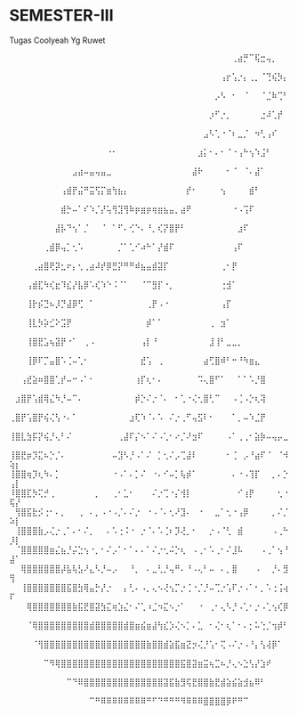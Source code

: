 # SEMESTER-III
Tugas Coolyeah Yg Ruwet⠀⠀⠀⠀⠀

⠀⠀⠀⠀⠀⠀⠀⠀⠀⠀⠀⠀⠀⠀⠀⠀⠀⠀⠀⠀⠀⠀⠀⠀⠀⠀⠀⠀⠀⠀⠀⠀⠀⠀⠀⠀⠀⠀⠀⢀⣴⡛⠉⢯⣒⢤⡀⠀⠀⠀⠀
⠀⠀⠀⠀⠀⠀⠀⠀⠀⠀⠀⠀⠀⠀⠀⠀⠀⠀⠀⠀⠀⠀⠀⠀⠀⠀⠀⠀⠀⠀⠀⠀⠀⠀⠀⠀⠀⢠⡖⢡⡐⡄⢀⡀⠈⢙⢮⡳⡄⠀⠀
⠀⠀⠀⠀⠀⠀⠀⠀⠀⠀⠀⠀⠀⠀⠀⠀⠀⠀⠀⠀⠀⠀⠀⠀⠀⠀⠀⠀⠀⠀⠀⠀⠀⠀⠀⠀⡠⠣⠀⠂⠀⠈⠀⠀⠈⣈⠷⢉⠃⠀⠀
⠀⠀⠀⠀⠀⠀⠀⠀⠀⠀⠀⠀⠀⠀⠀⠀⠀⠀⠀⠀⠀⠀⠀⠀⠀⠀⠀⠀⠀⠀⠀⠀⠀⠀⠀⡰⠋⡐⡀⠀⠀⠀⠀⠀⣐⠼⢁⡞⠀⠀⠀
⠀⠀⠀⠀⠀⠀⠀⠀⠀⠀⠀⠀⠀⠀⠀⠀⠀⠀⠀⠀⠀⠀⠀⠀⠀⠀⠀⠀⠀⠀⠀⠀⠀⠀⣠⠣⢁⠐⠈⠆⣀⡈⠀⠲⢃⢠⠎⠀⠀⠀⠀
⠀⠀⠀⠀⠀⠀⠀⠀⠀⠀⠀⠀⠀⠀⠀⠀⠀⠐⠂⠀⠀⠀⠀⠀⠀⠀⠀⠀⠀⠀⠀⠀⠀⣰⡅⠂⠄⠂⠈⠐⢠⠓⢢⠱⣨⠃⠀⠀⠀⠀⠀
⠀⠀⠀⠀⠀⠀⠀⠀⠀⠀⠀⣠⣴⠤⣤⢤⣤⣀⠀⠀⠀⠀⠀⠀⠀⠀⠀⠀⠀⠀⠀⠀⣼⠗⠀⠀⠀⠀⠂⠈⠀⠈⠄⣼⠁⠀⠀⠀⠀⠀⠀
⠀⠀⠀⠀⠀⠀⠀⠀⠀⢠⣾⡟⣬⠛⣭⢫⡍⣶⢳⣦⡄⠀⠀⠀⠀⠀⠀⠀⠀⠀⠀⡞⠂⠀⠀⠀⠀⢢⠀⠀⠀⠀⣾⠃⠀⠀⠀⠀⠀⠀⠀
⠀⠀⠀⠀⠀⠀⠀⠀⠀⣾⡓⠤⠁⠎⠱⡈⡜⢥⢻⣹⢻⠷⡶⣶⡶⢶⣶⣦⣤⡀⣴⠟⠀⠀⠀⠀⠀⠀⠀⠐⠠⢩⠏⠀⠀⠀⠀⠀⠀⠀⠀
⠀⠀⠀⠀⠀⠀⠀⠀⣼⡧⠙⢢⠁⡈⠀⠀⠈⠀⠁⠋⠄⢊⠑⠄⠘⡀⢎⡝⣿⡟⠃⠀⠀⠀⠀⠀⠀⠀⠀⠀⣰⠏⠀⠀⠀⠀⠀⠀⠀⠀⠀
⠀⠀⠀⠀⠀⠀⢀⣾⡿⢤⡁⢂⠡⠀⠀⠀⠀⠀⠀⡈⠁⢁⠊⠴⠓⠁⡜⣾⠏⠀⠀⠀⠀⠀⠀⠀⠀⠀⠀⢠⠏⠀⠀⠀⠀⠀⠀⠀⠀⠀⠀
⠀⠀⠀⠀⢀⣴⣿⢟⡽⣂⠖⡄⢂⢀⣴⠼⡞⡿⣛⡝⠛⠛⠾⣦⣤⣾⣽⡏⠀⠀⠀⠀⠀⠀⠀⠀⠀⢀⠂⡟⠀⠀⠀⠀⠀⠀⠀⠀⠀⠀⠀
⠀⠀⠀⢠⣾⣏⠳⢎⣖⠹⣎⡜⣧⡿⠡⢎⠱⠑⠨⠈⠁⠀⠀⠈⠉⣻⡏⠐⡀⠀⠀⠀⠀⠀⠀⠀⠀⢐⣺⠁⠀⠀⠀⠀⠀⠀⠀⠀⠀⠀⠀
⠀⠀⠀⢸⡗⡮⣙⠦⡸⡙⣼⡿⢋⠀⠁⠀⠀⠀⠀⠀⠀⠀⠀⠀⢀⡟⠠⠐⠀⠀⠀⠀⠀⠀⠀⠀⠀⢠⡏⠀⠀⠀⠀⠀⠀⠀⠀⠀⠀⠀⠀
⠀⠀⠀⢸⣇⡳⡵⣊⠕⣩⡟⠀⠀⠀⠀⠀⠀⠀⠀⠀⠀⠀⠀⠀⡾⠁⠁⠀⠀⠀⠀⠀⠀⠀⠀⢀⠀⣲⠁⠀⠀⠀⠀⠀⠀⠀⠀⠀⠀⠀⠀
⠀⠀⠀⢸⣿⣟⣡⢦⣽⡟⠐⠁⠀⢀⠠⠀⠀⠀⠀⠀⠀⠀⠀⢠⡇⠘⠀⠀⠀⠀⠀⠀⠀⠀⠀⣸⢸⠃⣀⣀⡀⠀⠀⠀⠀⠀⠀⠀⠀⠀⠀
⠀⠀⠀⢸⡿⠏⡉⣤⣿⠡⢈⠤⢁⠂⠀⠀⠀⠀⠀⠀⠀⠀⠀⣞⢡⠀⢀⠀⠀⠀⠀⠀⠀⠀⣴⢋⣿⠾⠃⠒⠘⠳⣶⣄⠀⠀⠀⠀⠀⠀⠀
⠀⠀⢠⣞⣵⠶⣿⣿⢁⡞⠤⠒⠠⠁⠂⠀⠀⠀⠀⠀⠀⠀⢰⡏⢆⠂⠄⠀⠀⠀⠀⠀⠀⠩⢄⣿⠋⠁⠀⠀⠁⠁⠡⡘⣿⠀⠀⠀⠀⠀⠀
⠀⣰⣿⡟⢡⣾⢿⣌⠳⡘⠤⠉⠄⠀⠀⠀⠀⠀⠀⠀⠀⠀⡾⡑⠌⡐⠈⠄⠀⠂⢁⠐⢌⢂⣿⢃⠉⠀⠀⠠⢈⠠⡑⢆⢽⠀⠀⠀⠀⠀⠀
⢀⣿⡟⢡⣿⡟⢮⢌⢣⠐⠄⠁⠀⠀⠀⠀⠀⠀⠀⠀⠀⣰⢏⠱⠈⠄⠡⠀⠌⡐⢀⠋⢤⣫⠇⠂⠀⠀⠀⠁⡀⠤⠱⣈⡟⠀⠀⠀⠀⠀⠀
⢸⣿⣇⣳⡯⡝⢮⡘⢄⠃⠌⠀⠀⠀⠀⠀⠀⠀⠀⢀⣼⠏⡌⠢⠁⠌⠠⢁⠂⠔⡈⠜⣲⠏⠀⠀⠀⠀⠠⠁⢀⢀⠂⣵⡷⠤⢤⡤⣀⠀⠀
⢸⣿⣟⡶⡹⣍⠦⡑⡈⠄⠀⠀⠀⠀⠀⠀⠀⠀⠤⣹⠣⡘⠠⠁⠌⠀⡁⢂⠌⡠⢉⣼⠇⠀⠀⠀⠀⠀⠂⢈⠀⡠⠘⣴⠏⠈⠀⠈⠺⢵⡆
⢸⣿⣿⢶⡹⢆⠳⠄⡁⠀⠀⠀⠀⠀⠀⠀⠀⠀⠐⠠⠁⠄⡁⠌⠀⠐⠄⠊⠤⡁⢧⡾⠁⠀⠀⠀⠀⠀⠀⠄⠐⠠⢹⡏⠀⠀⡀⠄⡑⢠⡇
⠸⣿⣿⣏⡳⢍⡚⢀⠀⠀⠀⠀⠀⠀⠀⡀⠀⠀⢀⠂⣁⠂⠀⠀⠀⠌⡐⢉⠐⡌⢺⡇⠀⠀⠀⠀⠀⠀⠀⠀⠊⢰⡟⠀⠀⠀⠀⢂⠐⢯⡜
⠀⢻⣿⣯⣗⡪⢐⠂⠄⡀⠀⠀⢀⠀⠄⡀⠠⠐⠠⡈⠄⠌⡐⠀⠐⠠⠈⠄⢂⠜⣹⠄⠀⠐⠀⠀⣀⠁⢂⠐⢠⡿⠀⠀⠀⠀⡀⠌⡈⠵⡇
⠀⢸⣿⣿⣿⣷⡠⢌⡐⢀⠁⠄⠂⠌⡀⠀⠀⠄⠡⢐⠨⠐⠀⡐⠈⠄⠡⢈⠆⡹⢜⡀⠂⠀⠀⡐⠠⠈⢃⠀⣾⠀⠀⠀⠀⠀⠠⢀⠓⡸⡇
⠀⠈⣿⣿⣿⣿⣿⣶⣌⣦⡘⡬⣑⢢⠐⡀⠂⠌⡠⠁⠂⠁⠄⠄⠁⠌⡐⢂⠬⡑⢆⠀⠠⢀⠂⠡⢀⠂⠌⣸⠧⠀⠀⠀⠠⢀⠁⢢⠘⣼⠁
⠀⠀⢿⣿⣿⣿⣿⣿⣿⡼⣧⢧⣣⠜⣄⠣⡘⠤⡠⠀⠀⠘⡀⠀⠄⣀⢃⡘⢤⠛⠄⠘⠠⢄⠃⠤⠀⠄⡀⣿⠀⠀⠀⠠⠀⠀⡘⠄⣻⢻⠀
⠀⠀⢸⣿⣿⣿⣿⣿⣿⣿⣯⣿⣳⢿⣤⡓⡜⡐⠀⠀⡄⢃⠄⠠⡀⢄⠢⢜⢢⡉⡐⢈⠐⡈⡘⠤⢉⡐⢡⠏⡐⠠⠁⠂⡀⠡⢐⢨⢴⠏⠀
⠀⠀⠀⢿⣿⣿⣿⣿⣿⣿⣿⣷⣯⣟⣿⣽⣳⣍⢶⣱⣌⠂⠌⢁⠰⣈⠲⣍⠢⡐⠁⠀⠀⠐⠀⢀⠂⢄⠣⡘⠠⢁⠂⡐⠠⢁⢢⢎⡿⠀⠀
⠀⠀⠀⠈⢿⣿⣿⣿⣿⣿⣿⣿⣿⣿⣾⣿⣿⣿⣿⣿⣾⣿⣶⣮⣶⣼⢳⣎⡱⢌⠢⡁⠄⣁⠀⠂⢌⠂⢆⠁⠂⠄⡂⠥⢑⡈⢲⡾⠃⠀⠀
⠀⠀⠀⠀⠈⢻⣿⣿⣿⣿⣿⣿⣿⣿⣿⣿⣿⣿⣿⣿⣿⣿⣿⣿⣷⣿⣿⣾⣵⣯⣶⣝⡲⢌⡘⢡⠂⢍⠠⠌⡐⠠⠘⡄⢣⢼⡿⠁⠀⠀⠀
⠀⠀⠀⠀⠀⠀⠉⠻⢿⣿⣿⣿⣿⣿⣿⣿⣿⣿⣿⣿⣿⣿⣿⣿⣿⣿⣿⣿⣿⣿⣯⣿⣽⣶⣭⢦⣉⠦⡘⢄⠢⣑⢣⡜⣱⠞⠀⠀⠀⠀⠀
⠀⠀⠀⠀⠀⠀⠀⠀⠀⠀⠉⠙⠿⣿⣿⣿⣿⣿⣿⣿⣿⣿⣿⣿⣿⣿⣿⣽⣯⣷⣻⢯⣟⣿⣿⣷⣟⣾⣵⣮⣵⣺⣦⠿⠃⠀⠀⠀⠀⠀⠀
⠀⠀⠀⠀⠀⠀⠀⠀⠀⠀⠀⠀⠀⠀⠉⠛⠿⠿⠿⠿⠿⠿⠿⠿⠛⠋⠙⠛⠛⠛⠻⠿⠿⠿⣿⣿⣿⣿⡿⠟⠛⠉⠀⠀⠀⠀⠀⠀⠀⠀⠀
